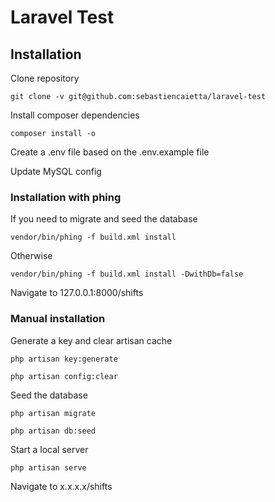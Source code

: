 # Laravel Test

## Installation

Clone repository

`git clone -v git@github.com:sebastiencaietta/laravel-test`

Install composer dependencies

`composer install -o`

Create a .env file based on the .env.example file

Update MySQL config

### Installation with phing

If you need to migrate and seed the database

`vendor/bin/phing -f build.xml install`

Otherwise

`vendor/bin/phing -f build.xml install -DwithDb=false`

Navigate to 127.0.0.1:8000/shifts

### Manual installation

Generate a key and clear artisan cache

`php artisan key:generate`

`php artisan config:clear`

Seed the database

`php artisan migrate`

`php artisan db:seed`

Start a local server

`php artisan serve`

Navigate to x.x.x.x/shifts
